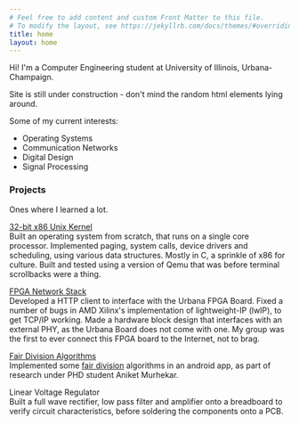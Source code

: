 ```yaml
---
# Feel free to add content and custom Front Matter to this file.
# To modify the layout, see https://jekyllrb.com/docs/themes/#overriding-theme-defaults
title: home
layout: home
---
```

Hi! I'm a Computer Engineering student at University of Illinois, Urbana-Champaign.

Site is still under construction - don't mind the random html elements lying around.

Some of my current interests:
- Operating Systems
- Communication Networks
- Digital Design
- Signal Processing


### **Projects**
Ones where I learned a lot.

[32-bit x86 Unix Kernel](https://github.com/pari-thimaalk/wnaj_OS)\
Built an operating system from scratch, that runs on a single core processor. Implemented paging, system calls, device drivers and scheduling, using various data structures. Mostly in C, a sprinkle of x86 for culture. Built and tested using a version of Qemu that was before terminal scrollbacks were a thing.

[FPGA Network Stack](https://github.com/pari-thimaalk/HTTP_lwip_FPGA)\
Developed a HTTP client to interface with the Urbana FPGA Board. Fixed a number of bugs in AMD Xilinx's implementation of lightweight-IP (lwIP), to get TCP/IP working. Made a hardware block design that interfaces with an external PHY, as the Urbana Board does not come with one. My group was the first to ever connect this FPGA board to the Internet, not to brag.

[Fair Division Algorithms](https://github.com/pari-thimaalk/Fair_Division)\
Implemented some [fair division](https://en.wikipedia.org/wiki/Fair_division) algorithms in an android app, as part of research under PHD student Aniket Murhekar.

Linear Voltage Regulator\
Built a full wave rectifier, low pass filter and amplifier onto a breadboard to verify circuit characteristics, before soldering the components onto a PCB.
